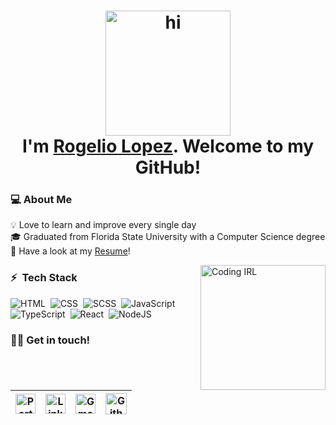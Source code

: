 <!-- Inspired by: https://github.com/tusharnankani/tusharnankani-->


<h1 align="center">
<img src="https://media.giphy.com/media/26xBukhJ0i8KXADYc/giphy.gif" alt = "hi" height="200px"> <br >I'm <a href="https://www.linkedin.com/in/rogelio-j-lopez/">Rogelio Lopez</a>. Welcome to my GitHub!
</h1>


<h3>
💻 About Me
</h3>
<p>
 💡 Love to learn and improve every single day 
 <br>
 🎓 Graduated from Florida State University with a Computer Science degree <br>
 📄 Have a look at my <a href="./Rogelio_Lopez_Resume.pdf">Resume</a>! 
</p>


<img alt="Coding IRL" src="https://media.giphy.com/media/13HgwGsXF0aiGY/giphy.gif" align="right" height="200px"/>

### ⚡ &nbsp;Tech Stack

![HTML](https://img.shields.io/badge/-HTML-05122A?style=flat&logo=HTML5)&nbsp;
![CSS](https://img.shields.io/badge/-CSS-05122A?style=flat&logo=CSS3&logoColor=1572B6)&nbsp;
![SCSS](https://img.shields.io/badge/-Sass-05122A?style=flat&logo=Sass)&nbsp;
![JavaScript](https://img.shields.io/badge/-JavaScript-05122A?style=flat&logo=javascript)&nbsp;
![TypeScript](https://img.shields.io/badge/-TypeScript-05122A?style=flat&logo=typescript)&nbsp;
![React](https://img.shields.io/badge/-React-05122A?style=flat&logo=react)&nbsp;
![NodeJS](https://img.shields.io/badge/-Node.js-05122A?style=flat&logo=node.js)&nbsp;


<h3>
🤝🏻 Get in touch!
</h3>
  
| [<img src="https://www.svgrepo.com/show/250861/web-website.svg" alt="Portfolio Logo" width="32">](https://rogeliolopez.dev) | [<img src="https://www.svgrepo.com/show/57068/linkedin.svg" alt="Linkedin Logo" width="32">](https://www.linkedin.com/in/rogelio-j-lopez/) | [<img src="https://github.com/tusharnankani/tusharnankani/blob/master/Assets/Gmail.svg" alt="Gmail logo" height="32">](mailto:rogejlopez@gmail.com) | [<img src="https://cdn.svgporn.com/logos/github-icon.svg" alt="Github logo" width="34">](https://github.com/rogelio-lopez) 
|:---:|:---:|:---:|:---:|
  
<br>
<br>
